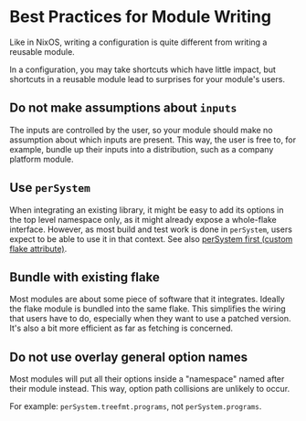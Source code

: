 
# Best Practices for Module Writing

Like in NixOS, writing a configuration is quite different from writing a reusable module.

In a configuration, you may take shortcuts which have little impact, but shortcuts in a reusable module lead to surprises for your module's users.

## Do not make assumptions about `inputs`

The inputs are controlled by the user, so your module should make no assumption about which inputs are present.
This way, the user is free to, for example, bundle up their inputs into a distribution, such as a company platform module.

## Use `perSystem`

When integrating an existing library, it might be easy to add its options in the top level namespace only, as it might already expose a whole-flake interface. However, as most build and test work is done in `perSystem`, users expect to be able to use it in that context. See also [perSystem first (custom flake attribute)](define-custom-flake-attribute.html#persystem-first).

## Bundle with existing flake

Most modules are about some piece of software that it integrates. Ideally the flake module is bundled into the same flake. This simplifies the wiring that users have to do, especially when they want to use a patched version. It's also a bit more efficient as far as fetching is concerned.

## Do not use overlay general option names

Most modules will put all their options inside a "namespace" named after their module instead. This way, option path collisions are unlikely to occur.

For example: `perSystem.treefmt.programs`, not `perSystem.programs`.
